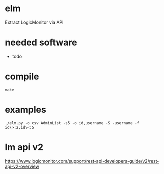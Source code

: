 # elm

Extract LogicMonitor via API

# needed software

* todo

# compile

`make`

# examples

```
./elm.py -o csv AdminList -s5 -o id,username -S -username -f id\>:2,id\<:5 
```

# lm api v2

https://www.logicmonitor.com/support/rest-api-developers-guide/v2/rest-api-v2-overview
